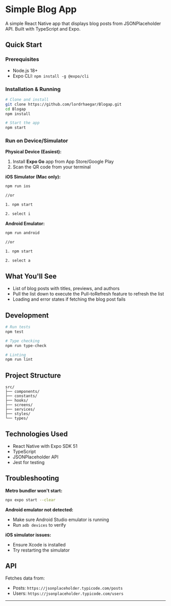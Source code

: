 # Simple Blog App

A simple React Native app that displays blog posts from JSONPlaceholder API. Built with TypeScript and Expo.

## Quick Start

### Prerequisites
- Node.js 18+
- Expo CLI: `npm install -g @expo/cli`

### Installation & Running

```bash
# Clone and install
git clone https://github.com/lordrhaegar/Blogap.git
cd Blogap
npm install

# Start the app
npm start
```

### Run on Device/Simulator

**Physical Device (Easiest):**
1. Install **Expo Go** app from App Store/Google Play
2. Scan the QR code from your terminal

**iOS Simulator (Mac only):**
```bash
npm run ios

//or 

1. npm start

2. select i
```

**Android Emulator:**
```bash
npm run android

//or 

1. npm start

2. select a
```

## What You'll See

- List of blog posts with titles, previews, and authors
- Pull the list down to execute the Pull-toRefresh feature to refresh the list
- Loading and error states if fetching the blog post fails

## Development

```bash
# Run tests
npm test

# Type checking
npm run type-check

# Linting
npm run lint
```

## Project Structure

```
src/
├── components/     
├── constants/     
├── hooks/          
├── screens/        
├── services/       
├── styles/          
└── types/         
```

## Technologies Used

- React Native with Expo SDK 51
- TypeScript
- JSONPlaceholder API
- Jest for testing

## Troubleshooting

**Metro bundler won't start:**
```bash
npx expo start --clear
```

**Android emulator not detected:**
- Make sure Android Studio emulator is running
- Run `adb devices` to verify

**iOS simulator issues:**
- Ensure Xcode is installed
- Try restarting the simulator

## API

Fetches data from:
- Posts: `https://jsonplaceholder.typicode.com/posts`
- Users: `https://jsonplaceholder.typicode.com/users`

---